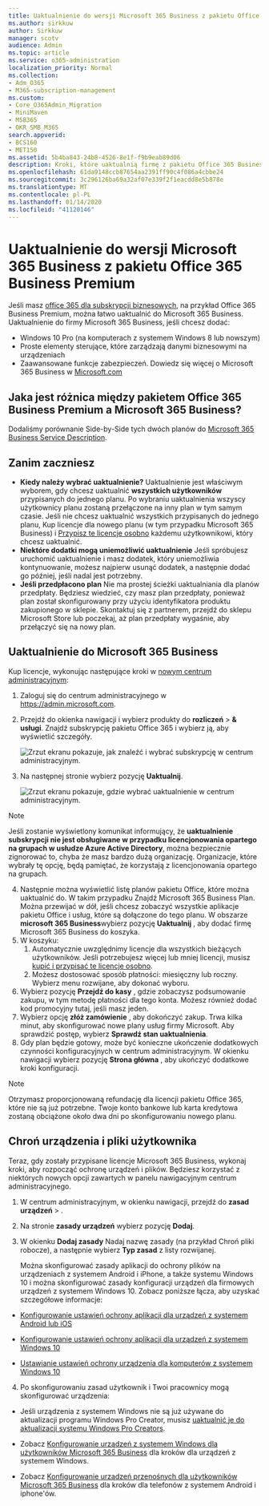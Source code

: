 ```yaml
---
title: Uaktualnienie do wersji Microsoft 365 Business z pakietu Office 365 Business Premium
ms.author: sirkkuw
author: Sirkkuw
manager: scotv
audience: Admin
ms.topic: article
ms.service: o365-administration
localization_priority: Normal
ms.collection:
- Adm_O365
- M365-subscription-management
ms.custom:
- Core_O365Admin_Migration
- MiniMaven
- MSB365
- OKR_SMB_M365
search.appverid:
- BCS160
- MET150
ms.assetid: 5b4ba843-24b8-4526-8e1f-f9b9eab89d06
description: Kroki, które uaktualnią firmę z pakietu Office 365 Business Premium do firmy Microsoft 365 Business.
ms.openlocfilehash: 61da9148ccb87654aa2391ff90c4f086a4cbbe24
ms.sourcegitcommit: 3c296126ba69a32af07e339f2f1eacdd8e5b878e
ms.translationtype: MT
ms.contentlocale: pl-PL
ms.lasthandoff: 01/14/2020
ms.locfileid: "41120146"
---
```

# <a name="upgrade-to-microsoft-365-business-from-office-365-business-premium"></a>Uaktualnienie do wersji Microsoft 365 Business z pakietu Office 365 Business Premium

Jeśli masz [office 365 dla subskrypcji biznesowych](https://products.office.com/compare-all-microsoft-office-products-4-column?activetab=tab:primaryr2), na przykład Office 365 Business Premium, można łatwo uaktualnić do Microsoft 365 Business. Uaktualnienie do firmy Microsoft 365 Business, jeśli chcesz dodać: 
- Windows 10 Pro (na komputerach z systemem Windows 8 lub nowszym)
- Proste elementy sterujące, które zarządzają danymi biznesowymi na urządzeniach
- Zaawansowane funkcje zabezpieczeń.
Dowiedz się więcej o Microsoft 365 Business w [Microsoft.com](https://www.microsoft.com/microsoft-365/business)

## <a name="whats-the-difference-between-office-365-business-premium-and-microsoft-365-business"></a>Jaka jest różnica między pakietem Office 365 Business Premium a Microsoft 365 Business?
Dodaliśmy porównanie Side-by-Side tych dwóch planów do [Microsoft 365 Business Service Description](https://docs.microsoft.com/office365/servicedescriptions/microsoft-365-service-descriptions/microsoft-365-business-service-description). 

## <a name="before-you-get-started"></a>Zanim zaczniesz

- **Kiedy należy wybrać uaktualnienie?** Uaktualnienie jest właściwym wyborem, gdy chcesz uaktualnić **wszystkich użytkowników** przypisanych do jednego planu. Po wybraniu uaktualnienia wszyscy użytkownicy planu zostaną przełączone na inny plan w tym samym czasie. Jeśli nie chcesz uaktualnić wszystkich przypisanych do jednego planu, Kup licencje dla nowego planu (w tym przypadku Microsoft 365 Business) i [Przypisz te licencje osobno](https://docs.microsoft.com/office365/admin/manage/assign-licenses-to-users) każdemu użytkownikowi, który chcesz uaktualnić. 
- **Niektóre dodatki mogą uniemożliwić uaktualnienie** Jeśli spróbujesz uruchomić uaktualnienie i masz dodatek, który uniemożliwia kontynuowanie, możesz najpierw usunąć dodatek, a następnie dodać go później, jeśli nadal jest potrzebny. 
- **Jeśli przedpłacono plan** Nie ma prostej ścieżki uaktualniania dla planów przedpłaty. Będziesz wiedzieć, czy masz plan przedpłaty, ponieważ plan został skonfigurowany przy użyciu identyfikatora produktu zakupionego w sklepie. Skontaktuj się z partnerem, przejdź do sklepu Microsoft Store lub poczekaj, aż plan przedpłaty wygaśnie, aby przełączyć się na nowy plan.

## <a name="upgrade-to-microsoft-365-business"></a>Uaktualnienie do Microsoft 365 Business
Kup licencje, wykonując następujące kroki w [nowym centrum administracyjnym](https://docs.microsoft.com/office365/admin/microsoft-365-admin-center-preview):
1. Zaloguj się do centrum administracyjnego w <a href="https://go.microsoft.com/fwlink/p/?linkid=837890" target="_blank">https://admin.microsoft.com</a>.
2. Przejdź do okienka nawigacji i wybierz produkty do **rozliczeń** \> **& usługi**. Znajdź subskrypcję pakietu Office 365 i wybierz ją, aby wyświetlić szczegóły. 

    ![Zrzut ekranu pokazuje, jak znaleźć i wybrać subskrypcję w centrum administracyjnym.](media/FindYourSubscription.png)

3. Na następnej stronie wybierz pozycję **Uaktualnij**. 

      ![Zrzut ekranu pokazuje, gdzie wybrać uaktualnienie w centrum administracyjnym.](media/SelectUpgrade.png)

  > [!NOTE]
  > Jeśli zostanie wyświetlony komunikat informujący, że **uaktualnienie subskrypcji nie jest obsługiwane w przypadku licencjonowania opartego na grupach w usłudze Azure Active Directory**, można bezpiecznie zignorować to, chyba że masz bardzo dużą organizację. Organizacje, które wybrały tę opcję, będą pamiętać, że korzystają z licencjonowania opartego na grupach.

4. Następnie można wyświetlić listę planów pakietu Office, które można uaktualnić do. W takim przypadku Znajdź Microsoft 365 Business Plan. Można przewijać w dół, jeśli chcesz zobaczyć wszystkie aplikacje pakietu Office i usług, które są dołączone do tego planu. W obszarze **microsoft 365 Business**wybierz pozycję **Uaktualnij** , aby dodać firmę Microsoft 365 Business do koszyka.
5. W koszyku:
    1. Automatycznie uwzględnimy licencje dla wszystkich bieżących użytkowników. Jeśli potrzebujesz więcej lub mniej licencji, musisz [kupić i przypisać te licencje osobno](https://docs.microsoft.com/office365/admin/manage/assign-licenses-to-users).  
    2. Możesz dostosować sposób płatności: miesięczny lub roczny. Wybierz menu rozwijane, aby dokonać wyboru.
6. Wybierz pozycję **Przejdź do kasy** , gdzie zobaczysz podsumowanie zakupu, w tym metodę płatności dla tego konta. Możesz również dodać kod promocyjny tutaj, jeśli masz jeden.
7. Wybierz opcję **złóż zamówienie** , aby dokończyć zakup.
Trwa kilka minut, aby skonfigurować nowe plany usług firmy Microsoft. Aby sprawdzić postęp, wybierz **Sprawdź stan uaktualnienia**. 
1. Gdy plan będzie gotowy, może być konieczne ukończenie dodatkowych czynności konfiguracyjnych w centrum administracyjnym. W okienku nawigacji wybierz pozycję **Strona główna** , aby ukończyć dodatkowe kroki konfiguracji.

> [!NOTE]
> Otrzymasz proporcjonowaną refundację dla licencji pakietu Office 365, które nie są już potrzebne. Twoje konto bankowe lub karta kredytowa zostaną obciążone około dwa dni po skonfigurowaniu nowego planu.
  
## <a name="protect-user-devices-and-files"></a>Chroń urządzenia i pliki użytkownika

Teraz, gdy zostały przypisane licencje Microsoft 365 Business, wykonaj kroki, aby rozpocząć ochronę urządzeń i plików. Będziesz korzystać z niektórych nowych opcji zawartych w panelu nawigacyjnym centrum administracyjnego.
  
1. W centrum administracyjnym, w okienku nawigacji, przejdź do **zasad** **urządzeń** \> .
    
2. Na stronie **zasady urządzeń** wybierz pozycję **Dodaj**.
    
3. W okienku **Dodaj zasady** Nadaj nazwę zasady (na przykład Chroń pliki robocze), a następnie wybierz **Typ zasad** z listy rozwijanej. 
    
    Można skonfigurować zasady aplikacji do ochrony plików na urządzeniach z systemem Android i iPhone, a także systemu Windows 10 i można skonfigurować zasady konfiguracji urządzeń dla firmowych urządzeń z systemem Windows 10. Zobacz poniższe łącza, aby uzyskać szczegółowe informacje:
    
  - [Konfigurowanie ustawień ochrony aplikacji dla urządzeń z systemem Android lub iOS](app-protection-settings-for-android-and-ios.md)
    
  - [Konfigurowanie ustawień ochrony aplikacji dla urządzeń z systemem Windows 10](protection-settings-for-windows-10-devices.md)
    
  - [Ustawianie ustawień ochrony urządzenia dla komputerów z systemem Windows 10](protection-settings-for-windows-10-pcs.md)
    
  
4. Po skonfigurowaniu zasad użytkownik i Twoi pracownicy mogą skonfigurować urządzenia:
    
  - Jeśli urządzenia z systemem Windows nie są już używane do aktualizacji programu Windows Pro Creator, musisz [uaktualnić je do aktualizacji systemu Windows Pro Creators](upgrade-to-windows-pro-creators-update.md).
    
  - Zobacz [Konfigurowanie urządzeń z systemem Windows dla użytkowników Microsoft 365 Business](set-up-windows-devices.md) dla kroków dla urządzeń z systemem Windows. 
    
  - Zobacz [Konfigurowanie urządzeń przenośnych dla użytkowników Microsoft 365 Business](set-up-mobile-devices.md) dla kroków dla telefonów z systemem Android i iphone'ów. 
